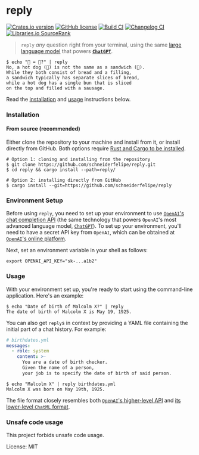 # reply

[![Crates.io version](https://img.shields.io/crates/v/reply)](https://crates.io/crates/reply)
[![GitHub license](https://img.shields.io/github/license/schneiderfelipe/answer)](https://github.com/schneiderfelipe/answer/blob/main/LICENSE)
[![Build CI](https://github.com/schneiderfelipe/answer/actions/workflows/ci.yml/badge.svg)](https://github.com/schneiderfelipe/answer/actions/workflows/ci.yml)
[![Changelog CI](https://github.com/schneiderfelipe/answer/actions/workflows/changelog.yml/badge.svg)](https://github.com/schneiderfelipe/answer/blob/main/CHANGELOG.md#changelog)
[![Libraries.io `SourceRank`](https://img.shields.io/librariesio/sourcerank/cargo/reply)](https://libraries.io/cargo/reply)

> `reply` _any_ question right from your terminal,
> using the same
> [large language model](https://en.wikipedia.org/wiki/Large_language_model)
> that powers
> [**`ChatGPT`**](https://chat.openai.com/chat).

```console
$ echo "🌭 = 🥪?" | reply
No, a hot dog (🌭) is not the same as a sandwich (🥪).
While they both consist of bread and a filling,
a sandwich typically has separate slices of bread,
while a hot dog has a single bun that is sliced
on the top and filled with a sausage.
```

Read
the [installation](#installation)
and [usage](#usage) instructions below.

### Installation

#### From source (recommended)

Either clone the repository to your machine and install from it,
or install directly from GitHub.
Both options require [Rust and Cargo to be installed](https://rustup.rs/).

```console
# Option 1: cloning and installing from the repository
$ git clone https://github.com/schneiderfelipe/reply.git
$ cd reply && cargo install --path=reply/

# Option 2: installing directly from GitHub
$ cargo install --git=https://github.com/schneiderfelipe/reply
```

### Environment Setup

Before using `reply`,
you need to set up your environment to use
[`OpenAI`'s chat completion API](https://platform.openai.com/docs/guides/chat/chat-completions-beta)
(the same technology that powers `OpenAI`'s most advanced language model,
[`ChatGPT`](https://chat.openai.com/chat)).
To set up your environment,
you'll need to have a secret API key from `OpenAI`,
which can be obtained at
[`OpenAI`'s online platform](https://platform.openai.com/account/api-keys).

Next,
set an environment variable in your shell as follows:

```shell
export OPENAI_API_KEY="sk-...a1b2"
```

### Usage

With your environment set up,
you're ready to start using
the command-line application.
Here's an example:

```console
$ echo "Date of birth of Malcolm X?" | reply
The date of birth of Malcolm X is May 19, 1925.
```

You can also get `reply`s in context by providing a YAML file containing
the initial part of a chat history.
For example:

```yaml
# birthdates.yml
messages:
  - role: system
    content: >-
      You are a date of birth checker.
      Given the name of a person,
      your job is to specify the date of birth of said person.
```

```console
$ echo "Malcolm X" | reply birthdates.yml
Malcolm X was born on May 19th, 1925.
```

The file format closely resembles both
[`OpenAI`'s higher-level API](https://platform.openai.com/docs/guides/chat/introduction)
and
[its lower-level `ChatML` format](https://github.com/openai/openai-python/blob/main/chatml.md).

### Unsafe code usage

This project forbids unsafe code usage.

License: MIT
